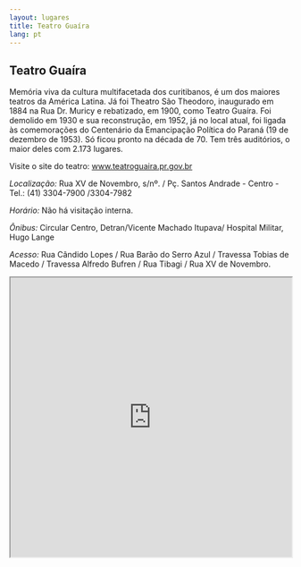```yaml
---
layout: lugares
title: Teatro Guaíra
lang: pt
---
```


## Teatro Guaíra

Memória viva da cultura multifacetada dos curitibanos, é um dos maiores teatros da América Latina. Já foi Theatro São Theodoro, inaugurado em 1884 na Rua Dr. Muricy e rebatizado, em 1900, como Teatro Guaíra. Foi demolido em 1930 e sua reconstrução, em 1952, já no local atual, foi ligada às comemorações do Centenário da Emancipação Política do Paraná (19 de dezembro de 1953). Só ficou pronto na década de 70. Tem três auditórios, o maior deles com 2.173 lugares.

Visite o site do teatro:
www.teatroguaira.pr.gov.br

*Localização:*
Rua XV de Novembro, s/nº. / Pç. Santos Andrade - Centro - Tel.: (41) 3304-7900 /3304-7982

*Horário:*
Não há visitação interna.

*Ônibus:*
Circular Centro, Detran/Vicente Machado
Itupava/ Hospital Militar,  Hugo Lange

*Acesso:*
Rua Cândido Lopes / Rua Barão do Serro Azul / Travessa Tobias de Macedo / Travessa Alfredo Bufren / Rua Tibagi / Rua XV de Novembro.

<iframe style="width:100%; height:500px;" src="https://a.tiles.mapbox.com/v4/nolram.imm16pa3/attribution,zoompan,zoomwheel,geocoder,share.html?access_token=pk.eyJ1Ijoibm9scmFtIiwiYSI6ImxwQndGSTQifQ.CiUt2RoqzvarItHA-wtPag"></iframe>
